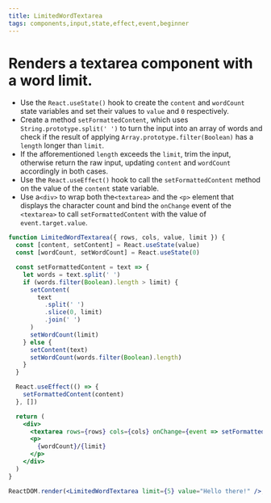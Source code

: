 ```yaml
---
title: LimitedWordTextarea
tags: components,input,state,effect,event,beginner
---
```


# Renders a textarea component with a word limit.

- Use the `React.useState()` hook to create the `content` and `wordCount` state variables and set their values to `value` and `0` respectively.
- Create a method `setFormattedContent`, which uses `String.prototype.split(' ')` to turn the input into an array of words and check if the result of applying `Array.prototype.filter(Boolean)` has a `length` longer than `limit`.
- If the afforementioned `length` exceeds the `limit`, trim the input, otherwise return the raw input, updating `content` and `wordCount` accordingly in both cases.
- Use the `React.useEffect()` hook to call the `setFormattedContent` method on the value of the `content` state variable.
- Use a`<div>` to wrap both the`<textarea>` and the `<p>` element that displays the character count and bind the `onChange` event of the `<textarea>` to call `setFormattedContent` with the value of `event.target.value`.

```jsx
function LimitedWordTextarea({ rows, cols, value, limit }) {
  const [content, setContent] = React.useState(value)
  const [wordCount, setWordCount] = React.useState(0)

  const setFormattedContent = text => {
    let words = text.split(' ')
    if (words.filter(Boolean).length > limit) {
      setContent(
        text
          .split(' ')
          .slice(0, limit)
          .join(' ')
      )
      setWordCount(limit)
    } else {
      setContent(text)
      setWordCount(words.filter(Boolean).length)
    }
  }

  React.useEffect(() => {
    setFormattedContent(content)
  }, [])

  return (
    <div>
      <textarea rows={rows} cols={cols} onChange={event => setFormattedContent(event.target.value)} value={content} />
      <p>
        {wordCount}/{limit}
      </p>
    </div>
  )
}
```

```jsx
ReactDOM.render(<LimitedWordTextarea limit={5} value="Hello there!" />, document.getElementById('root'))
```
